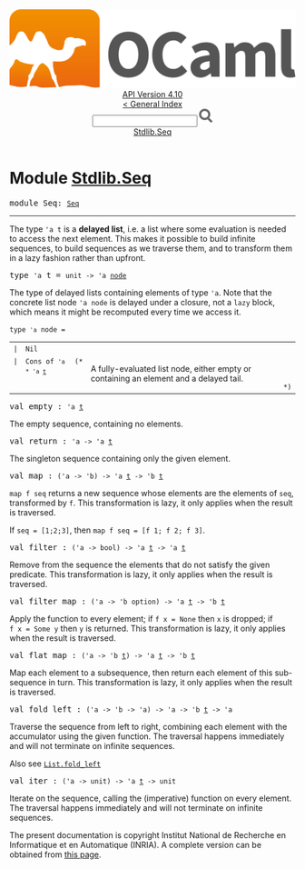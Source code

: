 <!-- ((! set title API !)) ((! set documentation !)) ((! set api !)) ((! set nobreadcrumb !)) -->
<div class="api"><header><nav class="toc brand"><a class="brand" href="https://ocaml.org/"><img src="colour-logo-gray.svg" class="svg" alt="OCaml"></a></nav><nav class="toc"><div class="toc_version"><a href="/docs" id="version-select">API Version 4.10</a></div><a href="index.html">&lt; General Index</a><div class="api_search"><input type="text" name="apisearch" id="api_search" oninput="mySearch(false);" onkeypress="this.oninput();" onclick="this.oninput();" onpaste="this.oninput();">
<img src="search_icon.svg" alt="Search" class="svg" onclick="mySearch(false)"></div>
<div id="search_results"></div><div class="toc_title"><a href="#top">Stdlib.Seq</a></div><ul></ul></nav></header>

<h1>Module <a href="type_Stdlib.Seq.html">Stdlib.Seq</a></h1>

<pre><span id="MODULESeq"><span class="keyword">module</span> Seq</span>: <code class="type"><a href="Seq.html">Seq</a></code></pre><hr width="100%">
<p>The type <code class="code"><span class="keywordsign">'</span>a&nbsp;t</code> is a <b>delayed list</b>, i.e. a list where some evaluation
    is needed to access the next element. This makes it possible to build
    infinite sequences, to build sequences as we traverse them, and to transform
    them in a lazy fashion rather than upfront.</p>

<pre><span id="TYPEt"><span class="keyword">type</span> <code class="type">'a</code> t</span> = <code class="type">unit -&gt; 'a <a href="Seq.html#TYPEnode">node</a></code> </pre>
<div class="info ">
<div class="info-desc">
<p>The type of delayed lists containing elements of type <code class="code"><span class="keywordsign">'</span>a</code>.
    Note that the concrete list node <code class="code"><span class="keywordsign">'</span>a&nbsp;node</code> is delayed under a closure,
    not a <code class="code"><span class="keyword">lazy</span></code> block, which means it might be recomputed every time
    we access it.</p>
</div>
</div>


<pre><code><span id="TYPEnode"><span class="keyword">type</span> <code class="type">'a</code> node</span> = </code></pre><table class="typetable">
<tbody><tr>
<td align="left" valign="top">
<code><span class="keyword">|</span></code></td>
<td align="left" valign="top">
<code><span id="TYPEELTnode.Nil"><span class="constructor">Nil</span></span></code></td>

</tr>
<tr>
<td align="left" valign="top">
<code><span class="keyword">|</span></code></td>
<td align="left" valign="top">
<code><span id="TYPEELTnode.Cons"><span class="constructor">Cons</span></span> <span class="keyword">of</span> <code class="type">'a * 'a <a href="Seq.html#TYPEt">t</a></code></code></td>
<td class="typefieldcomment" align="left" valign="top"><code>(*</code></td><td class="typefieldcomment" align="left" valign="top"><div class="info ">
<div class="info-desc">
<p>A fully-evaluated list node, either empty or containing an element
    and a delayed tail.</p>
</div>
</div>
</td><td class="typefieldcomment" align="left" valign="bottom"><code>*)</code></td>
</tr></tbody></table>



<pre><span id="VALempty"><span class="keyword">val</span> empty</span> : <code class="type">'a <a href="Seq.html#TYPEt">t</a></code></pre><div class="info ">
<div class="info-desc">
<p>The empty sequence, containing no elements.</p>
</div>
</div>

<pre><span id="VALreturn"><span class="keyword">val</span> return</span> : <code class="type">'a -&gt; 'a <a href="Seq.html#TYPEt">t</a></code></pre><div class="info ">
<div class="info-desc">
<p>The singleton sequence containing only the given element.</p>
</div>
</div>

<pre><span id="VALmap"><span class="keyword">val</span> map</span> : <code class="type">('a -&gt; 'b) -&gt; 'a <a href="Seq.html#TYPEt">t</a> -&gt; 'b <a href="Seq.html#TYPEt">t</a></code></pre><div class="info ">
<div class="info-desc">
<p><code class="code">map&nbsp;f&nbsp;seq</code> returns a new sequence whose elements are the elements of
    <code class="code">seq</code>, transformed by <code class="code">f</code>.
    This transformation is lazy, it only applies when the result is traversed.</p>

<p>If <code class="code">seq&nbsp;=&nbsp;[1;2;3]</code>, then <code class="code">map&nbsp;f&nbsp;seq&nbsp;=&nbsp;[f&nbsp;1;&nbsp;f&nbsp;2;&nbsp;f&nbsp;3]</code>.</p>
</div>
</div>

<pre><span id="VALfilter"><span class="keyword">val</span> filter</span> : <code class="type">('a -&gt; bool) -&gt; 'a <a href="Seq.html#TYPEt">t</a> -&gt; 'a <a href="Seq.html#TYPEt">t</a></code></pre><div class="info ">
<div class="info-desc">
<p>Remove from the sequence the elements that do not satisfy the
    given predicate.
    This transformation is lazy, it only applies when the result is
    traversed.</p>
</div>
</div>

<pre><span id="VALfilter_map"><span class="keyword">val</span> filter_map</span> : <code class="type">('a -&gt; 'b option) -&gt; 'a <a href="Seq.html#TYPEt">t</a> -&gt; 'b <a href="Seq.html#TYPEt">t</a></code></pre><div class="info ">
<div class="info-desc">
<p>Apply the function to every element; if <code class="code">f&nbsp;x&nbsp;=&nbsp;<span class="constructor">None</span></code> then <code class="code">x</code> is dropped;
    if <code class="code">f&nbsp;x&nbsp;=&nbsp;<span class="constructor">Some</span>&nbsp;y</code> then <code class="code">y</code> is returned.
    This transformation is lazy, it only applies when the result is
    traversed.</p>
</div>
</div>

<pre><span id="VALflat_map"><span class="keyword">val</span> flat_map</span> : <code class="type">('a -&gt; 'b <a href="Seq.html#TYPEt">t</a>) -&gt; 'a <a href="Seq.html#TYPEt">t</a> -&gt; 'b <a href="Seq.html#TYPEt">t</a></code></pre><div class="info ">
<div class="info-desc">
<p>Map each element to a subsequence, then return each element of this
    sub-sequence in turn.
    This transformation is lazy, it only applies when the result is
    traversed.</p>
</div>
</div>

<pre><span id="VALfold_left"><span class="keyword">val</span> fold_left</span> : <code class="type">('a -&gt; 'b -&gt; 'a) -&gt; 'a -&gt; 'b <a href="Seq.html#TYPEt">t</a> -&gt; 'a</code></pre><div class="info ">
<div class="info-desc">
<p>Traverse the sequence from left to right, combining each element with the
    accumulator using the given function.
    The traversal happens immediately and will not terminate on infinite
    sequences.</p>

<p>Also see <a href="List.html#VALfold_left"><code class="code"><span class="constructor">List</span>.fold_left</code></a></p>
</div>
</div>

<pre><span id="VALiter"><span class="keyword">val</span> iter</span> : <code class="type">('a -&gt; unit) -&gt; 'a <a href="Seq.html#TYPEt">t</a> -&gt; unit</code></pre><div class="info ">
<div class="info-desc">
<p>Iterate on the sequence, calling the (imperative) function on every element.
    The traversal happens immediately and will not terminate on infinite
    sequences.</p>
</div>
</div>

<div class="copyright">The present documentation is copyright Institut National de Recherche en Informatique et en Automatique (INRIA). A complete version can be obtained from <a href="http://caml.inria.fr/pub/docs/manual-ocaml/">this page</a>.</div></div>